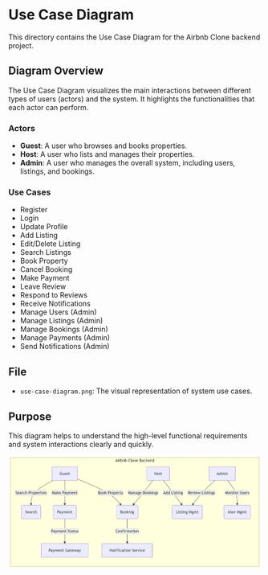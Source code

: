 # Use Case Diagram

This directory contains the Use Case Diagram for the Airbnb Clone backend project.

## Diagram Overview

The Use Case Diagram visualizes the main interactions between different types of users (actors) and the system. It highlights the functionalities that each actor can perform.

### Actors

- **Guest**: A user who browses and books properties.
- **Host**: A user who lists and manages their properties.
- **Admin**: A user who manages the overall system, including users, listings, and bookings.

### Use Cases

- Register
- Login
- Update Profile
- Add Listing
- Edit/Delete Listing
- Search Listings
- Book Property
- Cancel Booking
- Make Payment
- Leave Review
- Respond to Reviews
- Receive Notifications
- Manage Users (Admin)
- Manage Listings (Admin)
- Manage Bookings (Admin)
- Manage Payments (Admin)
- Send Notifications (Admin)

## File

- `use-case-diagram.png`: The visual representation of system use cases.

## Purpose

This diagram helps to understand the high-level functional requirements and system interactions clearly and quickly.

![Use Case Diagram](use-case-diagram.png)
